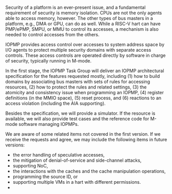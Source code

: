 Security of a platform is an ever-present issue, and a fundamental requirement of security is memory isolation. CPUs are not the only agents able to access memory, however. The other types of bus masters in a platform, e.g., DMA or GPU, can do as well. While a RISC-V hart can have PMP/ePMP, SMPU, or MMU to control its accesses, a mechanism is also needed to control accesses from the others.

IOPMP provides access control over accesses to system address space by I/O agents to protect multiple security domains with separate access controls. These access controls are operated directly by software in charge of security, typically running in M-mode.

In the first stage, the IOPMP Task Group will deliver an IOPMP architectural specification for the features requested mostly, including
 (1) how to build domains by associating bus masters with sets of rules for accessing resources, 
 (2) how to protect the rules and related settings,
 (3) the atomicity and consistency issue when programming an IOPMP, 
 (4) register definitions (in the MMIO space),
 (5) reset process, and
 (6) reactions to an access violation (including the AIA supporting).

Besides the specification, we will provide a simulator. If the resource is available, we will also provide test cases and the reference code for M-mode software managing IOPMPs.

We are aware of some related items not covered in the first version. If we receive the requests and agree, we may include the following items in future versions:
- the error handling of speculative accesses,
- the mitigation of denial-of-service and side-channel attacks,
- supporting NoC,
- the interactions with the caches and the cache manipulation operations,
- programming the source ID, or
- supporting multiple VMs in a hart with different permissions.
- 

